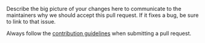 <!-- markdownlint-disable MD041 -->

Describe the big picture of your changes here to communicate to the maintainers why we should accept this pull request. If it fixes a bug, be sure to link to that issue.

Always follow the [contribution guidelines](https://github.com/BizAppFramework/angular-build/blob/master/CONTRIBUTING.md) when submitting a pull request.
